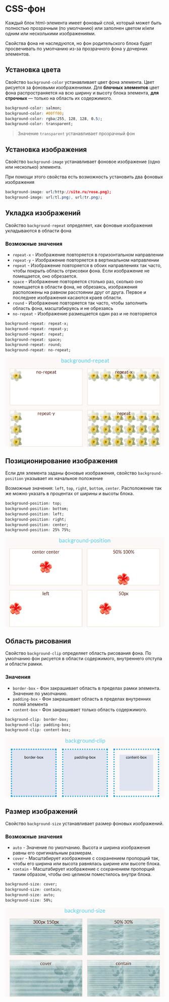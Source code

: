 # CSS-фон

Каждый блок html-элемента имеет фоновый слой, который может быть полностью прозрачным (по умолчанию) или заполнен цветом и/или одним или несколькими изображениями.

Свойства фона не наследуются, но фон родительского блока будет просвечивать по умолчанию из-за прозрачного фона у дочерних элементов.

## Установка цвета

Свойство `background-color` устанавливает цвет фона элемента. Цвет рисуется за фоновыми изображениями. Для **блочных элементов** цвет фона распространяется на всю ширину и высоту блока элемента, **для строчных** — только на область их содержимого.

```css
background-color: salmon;
background-color: #00ff00;
background-color: rgba(255, 128, 128, 0.5);
background-color: transparent;
```

> Значение `transparent` устанавливает прозрачный фон

## Установка изображения

Свойство `background-image` устанавливает фоновое изображение (одно или несколько) элемента. 

При помощи этого свойства есть возможность установить два фоновых изображения

```css
background-image: url(http://site.ru/rose.png);
background-image: url(tl.png), url(tr.png);
```

## Укладка изображений

Свойство `background-repeat` определяет, как фоновые изображения укладываются в области фона

### Возможные значения

- `repeat-x` - Изображение повторяется в горизонтальном направлении
- `repeat-y` - Изображение повторяется в вертикальном направлении
- `repeat` - Изображение повторяется в обоих направлениях так часто, чтобы покрыть область отрисовки фона. Если изображение не помещается, оно обрезается.
- `space` - Изображение повторяется столько раз, сколько оно помещается в области фона, не обрезаясь, изображения расположены на равном расстоянии друг от друга. Первое и последнее изображения касаются краев области.
- `round` - Изображение повторяется так часто, чтобы заполнить область фона, масштабируясь и не обрезаясь
- `no-repeat` - Изображение размещается один раз и не повторяется


```css
background-repeat: repeat-x;
background-repeat: repeat-y;
background-repeat: repeat;
background-repeat: space;
background-repeat: round;
background-repeat: no-repeat;
```

![img.png](img.png)

## Позиционирование изображения

Если для элемента заданы фоновые изображения, свойство `background-position` указывает их начальное положение

Возможные значения: `left`, `top`, `right`, `bottom`, `center`. Расположение так же можно указать в процентах от ширины и высоты блока. 

```css
background-position: top;
background-position: bottom;
background-position: left;
background-position: right;
background-position: center;
background-position: 25% 75%;
```

![img_1.png](img_1.png)


## Область рисования

Свойство `background-clip` определяет область рисования фона. По умолчанию фон рисуется в области содержимого, внутреннего отступа и области рамки.

### Значения

- `border-box` - Фон закрашивает область в пределах рамки элемента. Значение по умолчанию.
- `padding-box` - Фон закрашивает область в пределах внутренних полей элемента
- `content-box` - Фон закрашивает только область содержимого.

```css
background-clip: border-box;
background-clip: padding-box;
background-clip: content-box;
```

![img_2.png](img_2.png)

## Размер изображений

Свойство `background-size` устанавливает размер фоновых изображений.

### Возможные значения

- `auto` - Значение по умолчанию. Высота и ширина изображения равны его оригинальным размерам.
- `cover` - Масштабирует изображение с сохранением пропорций так, чтобы его ширина или высота равнялась ширине или высоте блока.
- `contain` - Масштабирует изображение с сохранением пропорций таким образом, чтобы оно целиком поместилось внутри блока.

```css
background-size: cover;
background-size: contain;
background-size: auto;
background-size: 50%;
```

![img_3.png](img_3.png)
